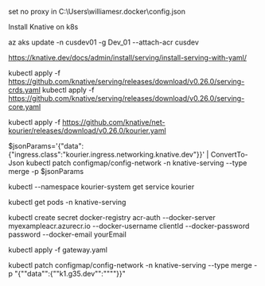 set no proxy in 
C:\Users\williamesr\.docker\config.json


Install Knative on k8s

 az aks update -n cusdev01 -g Dev_01 --attach-acr cusdev

https://knative.dev/docs/admin/install/serving/install-serving-with-yaml/

kubectl apply -f https://github.com/knative/serving/releases/download/v0.26.0/serving-crds.yaml
kubectl apply -f https://github.com/knative/serving/releases/download/v0.26.0/serving-core.yaml

kubectl apply -f https://github.com/knative/net-kourier/releases/download/v0.26.0/kourier.yaml

$jsonParams='{"data":{"ingress.class":"kourier.ingress.networking.knative.dev"}}' | ConvertTo-Json
kubectl patch configmap/config-network -n knative-serving --type merge -p $jsonParams

kubectl --namespace kourier-system get service kourier


kubectl get pods -n knative-serving

kubectl create secret docker-registry acr-auth --docker-server myexampleacr.azurecr.io --docker-username clientId --docker-password password --docker-email yourEmail


kubectl apply -f gateway.yaml

kubectl patch configmap/config-network -n knative-serving --type merge -p "{\""data\"":{\""k1.g35.dev\"":\""\""}}"

